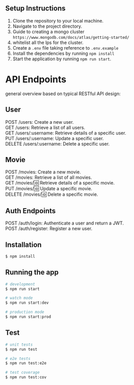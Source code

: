 ## Setup Instructions

1. Clone the repository to your local machine.
2. Navigate to the project directory.
3. Guide to creating a mongo cluster `https://www.mongodb.com/docs/atlas/getting-started/`
4. whitelist all the Ips for the cluster.
5. Create a `.env` file taking reference to `.env.example`
5. Install the dependencies by running `npm install`
6. Start the application by running `npm run start`.


# API Endpoints
general overview based on typical RESTful API design:

## User

POST /users: Create a new user.  
GET /users: Retrieve a list of all users.  
GET /users/:username: Retrieve details of a specific user.  
PUT /users/:username: Update a specific user.  
DELETE /users/:username: Delete a specific user.  

## Movie

POST /movies: Create a new movie.  
GET /movies: Retrieve a list of all movies.  
GET /movies/:id: Retrieve details of a specific movie.  
PUT /movies/:id: Update a specific movie.  
DELETE /movies/:id: Delete a specific movie.  

## Auth Endpoints

POST /auth/login: Authenticate a user and return a JWT.  
POST /auth/register: Register a new user.  

## Installation

```bash
$ npm install
```

## Running the app

```bash
# development
$ npm run start

# watch mode
$ npm run start:dev

# production mode
$ npm run start:prod
```

## Test

```bash
# unit tests
$ npm run test

# e2e tests
$ npm run test:e2e

# test coverage
$ npm run test:cov
```